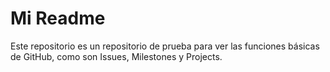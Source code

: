 # Mi Readme

Este repositorio es un repositorio de prueba para ver las funciones
básicas de GitHub, como son Issues, Milestones y Projects.
